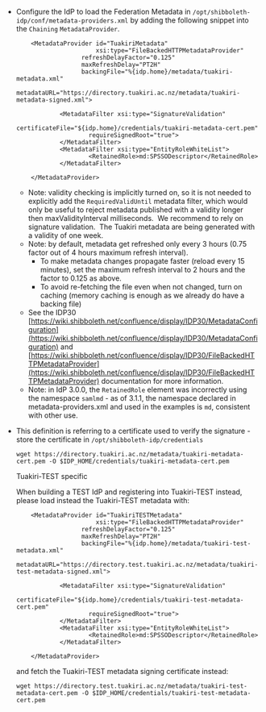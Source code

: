 
*   Configure the IdP to load the Federation Metadata in `/opt/shibboleth-idp/conf/metadata-providers.xml` by adding the following snippet into the `Chaining` `MetadataProvider`.
    
    ```
        <MetadataProvider id="TuakiriMetadata"
                          xsi:type="FileBackedHTTPMetadataProvider"
                      refreshDelayFactor="0.125"
                      maxRefreshDelay="PT2H"
                      backingFile="%{idp.home}/metadata/tuakiri-metadata.xml"
                      metadataURL="https://directory.tuakiri.ac.nz/metadata/tuakiri-metadata-signed.xml">
    
                <MetadataFilter xsi:type="SignatureValidation"
                        certificateFile="${idp.home}/credentials/tuakiri-metadata-cert.pem"
                        requireSignedRoot="true">
                </MetadataFilter>
                <MetadataFilter xsi:type="EntityRoleWhiteList">
                        <RetainedRole>md:SPSSODescriptor</RetainedRole>
                </MetadataFilter>
    
        </MetadataProvider>
    ```
    
      
    
    *   Note: validity checking is implicitly turned on, so it is not needed to explicitly add the `RequiredValidUntil` metadata filter, which would only be useful to reject metadata published with a validity longer then maxValidityInterval milliseconds.  We recommend to rely on signature validation.  The Tuakiri metadata are being generated with a validity of one week.
    *   Note: by default, metadata get refreshed only every 3 hours (0.75 factor out of 4 hours maximum refresh interval).   
        *   To make metadata changes propagate faster (reload every 15 minutes), set the maximum refresh interval to 2 hours and the factor to 0.125 as above.
        *   To avoid re-fetching the file even when not changed, turn on caching (memory caching is enough as we already do have a backing file)
    *   See the IDP30 [https://wiki.shibboleth.net/confluence/display/IDP30/MetadataConfiguration](https://wiki.shibboleth.net/confluence/display/IDP30/MetadataConfiguration) and [https://wiki.shibboleth.net/confluence/display/IDP30/FileBackedHTTPMetadataProvider](https://wiki.shibboleth.net/confluence/display/IDP30/FileBackedHTTPMetadataProvider) documentation for more information.
    *   Note: in IdP 3.0.0, the `RetainedRole` element was incorrectly using the namespace `samlmd` - as of 3.1.1, the namespace declared in metadata-providers.xml and used in the examples is `md`, consistent with other use.

*   This definition is referring to a certificate used to verify the signature - store the certificate in `/opt/shibboleth-idp/credentials`
    
    ```
    wget https://directory.tuakiri.ac.nz/metadata/tuakiri-metadata-cert.pem -O $IDP_HOME/credentials/tuakiri-metadata-cert.pem
    ```
    
    Tuakiri-TEST specific
    
    When building a TEST IdP and registering into Tuakiri-TEST instead, please load instead the Tuakiri-TEST metadata with:
    
    ```
        <MetadataProvider id="TuakiriTESTMetadata"
                          xsi:type="FileBackedHTTPMetadataProvider"
                      refreshDelayFactor="0.125"
                      maxRefreshDelay="PT2H"
                      backingFile="%{idp.home}/metadata/tuakiri-test-metadata.xml"
                      metadataURL="https://directory.test.tuakiri.ac.nz/metadata/tuakiri-test-metadata-signed.xml">
    
                <MetadataFilter xsi:type="SignatureValidation"
                        certificateFile="${idp.home}/credentials/tuakiri-test-metadata-cert.pem"
                        requireSignedRoot="true">
                </MetadataFilter>
                <MetadataFilter xsi:type="EntityRoleWhiteList">
                        <RetainedRole>md:SPSSODescriptor</RetainedRole>
                </MetadataFilter>
    
        </MetadataProvider>
    ```
    
    and fetch the Tuakiri-TEST metadata signing certificate instead:
    
    ```
    wget https://directory.test.tuakiri.ac.nz/metadata/tuakiri-test-metadata-cert.pem -O $IDP_HOME/credentials/tuakiri-test-metadata-cert.pem
    ```

